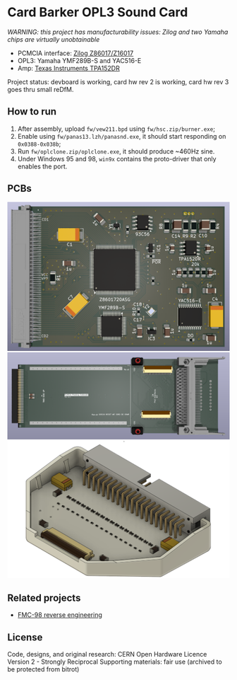# Card Barker OPL3 Sound Card

*WARNING: this project has manufacturability issues: Zilog and two Yamaha chips are virtually unobtainable*

* PCMCIA interface: [Zilog Z86017/Z16017](https://www.zilog.com/index.php?option=com_product&Itemid=26&task=docs&businessLine=&parent_id=139&familyId=13&productId=Z86017)
* OPL3: Yamaha YMF289B-S and YAC516-E
* Amp: [Texas Instruments TPA152DR](http://www.ti.com/lit/gpn/tpa152)

Project status: devboard is working, card hw rev 2 is working, card hw rev 3 goes thru small reDfM. 

## How to run

1. After assembly, upload `fw/vew211.bpd` using `fw/hsc.zip/burner.exe`;
2. Enable using `fw/panas13.lzh/panasnd.exe`, it should start responding on `0x0388-0x038b`;
3. Run `fw/oplclone.zip/oplclone.exe`, it should produce ~460Hz sine.
4. Under Windows 95 and 98, `win9x` contains the proto-driver that only enables the port.

## PCBs
![Card](https://raw.githubusercontent.com/yottatsa/card_barker/main/pc_card/pc_card-render.png)
![devboard](https://github.com/yottatsa/card_barker/raw/main/devboard/devboard-render.png)
![pod adapter](https://github.com/yottatsa/card_barker/raw/main/devboard/fpchp-assembled.png)

## Related projects

* [FMC-98 reverse engineering](https://github.com/AL-255/A2P1)

## License

Code, designs, and original research: CERN Open Hardware Licence Version 2 - Strongly Reciprocal
Supporting materials: fair use (archived to be protected from bitrot)
